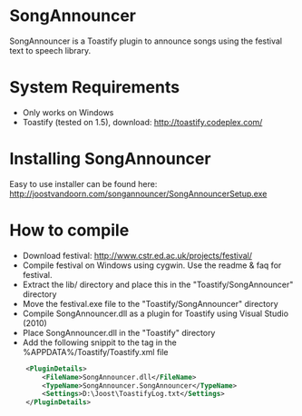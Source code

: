 SongAnnouncer
=============

SongAnnouncer is a Toastify plugin to announce songs using the festival text to speech library.

System Requirements
=============

- Only works on Windows
- Toastify (tested on 1.5), download: http://toastify.codeplex.com/

Installing SongAnnouncer
=============
Easy to use installer can be found here:
http://joostvandoorn.com/songannouncer/SongAnnouncerSetup.exe

How to compile
=============
- Download festival: http://www.cstr.ed.ac.uk/projects/festival/
- Compile festival on Windows using cygwin. Use the readme & faq for festival.
- Extract the lib/ directory and place this in the "Toastify/SongAnnouncer" directory
- Move the festival.exe file to the "Toastify/SongAnnouncer" directory
- Compile SongAnnouncer.dll as a plugin for Toastify using Visual Studio (2010)
- Place SongAnnouncer.dll in the "Toastify" directory
- Add the following snippit to the <Plugin> tag in the %APPDATA%/Toastify/Toastify.xml file

```xml
    <PluginDetails>
        <FileName>SongAnnouncer.dll</FileName>
        <TypeName>SongAnnouncer.SongAnnouncer</TypeName>
        <Settings>D:\Joost\ToastifyLog.txt</Settings>
    </PluginDetails>
```
